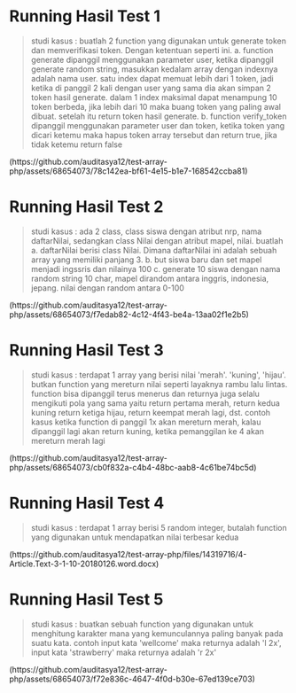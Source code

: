 # Running Hasil Test 1 
<blockquote>studi kasus : 
buatlah 2 function yang digunakan untuk generate token dan memverifikasi token. Dengan ketentuan seperti ini. 
a. function generate dipanggil menggunakan parameter user, ketika dipanggil generate random string, masukkan kedalam array dengan indexnya adalah nama user. satu index dapat memuat lebih dari 1 token, jadi ketika di panggil 2 kali dengan user yang sama dia akan simpan 2 token hasil generate. dalam 1 index maksimal dapat menampung 10 token berbeda, jika lebih dari 10 maka buang token yang paling awal dibuat. setelah itu return token hasil generate.
b. function verify_token dipanggil menggunakan parameter user dan token, ketika token yang dicari ketemu maka hapus token array tersebut dan return true, jika tidak ketemu return false 
  </blockquote>
(https://github.com/auditasya12/test-array-php/assets/68654073/78c142ea-bf61-4e15-b1e7-168542ccba81)

# Running Hasil Test 2 
<blockquote>studi kasus :
ada 2 class, class siswa dengan atribut nrp, nama daftarNilai, sedangkan class Nilai dengan atribut mapel, nilai. buatlah 
a. daftarNilai berisi class Nilai. Dimana daftarNilai ini adalah sebuah array yang memiliki panjang 3.
b. but siswa baru dan set mapel menjadi ingssris dan nilainya 100
c. generate 10 siswa dengan nama random string 10 char, mapel dirandom antara inggris, indonesia, jepang. nilai dengan random antara 0-100
</blockquote>
(https://github.com/auditasya12/test-array-php/assets/68654073/f7edab82-4c12-4f43-be4a-13aa02f1e2b5)

# Running Hasil Test 3 
<blockquote>studi kasus :
terdapat 1 array yang berisi nilai 'merah'. 'kuning', 'hijau'. butkan function yang mereturn nilai seperti layaknya rambu lalu lintas. function bisa dipanggil terus menerus dan returnya juga selalu mengikuti pola yang sama yaitu return pertama merah, return kedua kuning return ketiga hijau, return keempat merah lagi, dst. contoh kasus ketika function di panggil 1x akan mereturn merah, kalau dipanggil lagi akan return kuning, ketika pemanggilan ke 4 akan mereturn merah lagi
  </blockquote>
(https://github.com/auditasya12/test-array-php/assets/68654073/cb0f832a-c4b4-48bc-aab8-4c61be74bc5d)

# Running Hasil Test 4
<blockquote>studi kasus :
terdapat 1 array berisi 5 random integer, butalah function yang digunakan untuk mendapatkan nilai terbesar kedua
</blockquote>
(https://github.com/auditasya12/test-array-php/files/14319716/4-Article.Text-3-1-10-20180126.word.docx)

# Running Hasil Test 5
<blockquote>studi kasus :
buatkan sebuah function yang digunakan untuk menghitung karakter mana yang kemunculannya paling banyak pada suatu kata. contoh input kata 'wellcome' maka returnya adalah 'l 2x', input kata 'strawberry' maka returnya adalah 'r 2x' 
</blockquote>
(https://github.com/auditasya12/test-array-php/assets/68654073/f72e836c-4647-4f0d-b30e-67ed139ce703)

